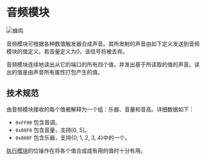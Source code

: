 # 音频模块

![蜂鸣](item:tis3d:audio_module)

音频模块可根据各种数值触发器合成声音。其所发射的声音由如下定义发送到音频模块的值定义。若音量定义为0，该信号将被丢弃。

音频模块连续地读出从它的端口的所有四个值，并发出基于所读取的值的声音。读出的值是由声音所有属性打包产生的值。

## 技术规范
由音频模块接收的每个值被解释为一个组：乐器、音量和音高。详细数据如下：
- `0xFF00` 包含音调。
- `0x00F0` 包含音量，支持[0, 5]。
- `0x000F` 包含乐器，支持{0, 1, 2, 3, 4}中的一个。

[执行模块](execution_module.md)的位操作在将各个值合成成有用的值时十分有用。
